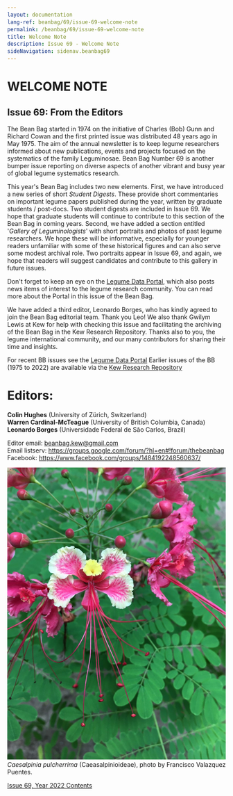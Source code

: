 ```yaml
---
layout: documentation
lang-ref: beanbag/69/issue-69-welcome-note
permalink: /beanbag/69/issue-69-welcome-note
title: Welcome Note
description: Issue 69 - Welcome Note
sideNavigation: sidenav.beanbag69
---
```


# WELCOME NOTE

## Issue 69: From the Editors

The Bean Bag started in 1974 on the initiative of Charles (Bob) Gunn and Richard Cowan and the first printed issue was distributed 48 years ago in May 1975. The aim of the annual newsletter is to keep legume researchers informed about new publications, events and projects focused on the systematics of the family Leguminosae. Bean Bag Number 69 is another bumper issue reporting on diverse aspects of another vibrant and busy year of global legume systematics research.

This year's Bean Bag includes two new elements. First, we have introduced a new series of short *Student Digests*. These provide short commentaries on important legume papers published during the year, written by graduate students / post-docs. Two student digests are included in Issue 69. We hope that graduate students will continue to contribute to this section of the Bean Bag in coming years. Second, we have added a section entitled '*Gallery of Leguminologists*' with short portraits and photos of past legume researchers. We hope these will be informative, especially for younger readers unfamiliar with some of these historical figures and can also serve some modest archival role. Two portraits appear in Issue 69, and again, we hope that readers will suggest candidates and contribute to this gallery in future issues.

Don't forget to keep an eye on the [Legume Data Portal](https://www.legumedata.org/), which also posts news items of interest to the legume research community. You can read more about the Portal in this issue of the Bean Bag.

We have added a third editor, Leonardo Borges, who has kindly agreed to join the Bean Bag editorial team. Thank you Leo! We also thank Gwilym Lewis at Kew for help with checking this issue and facilitating the archiving of the Bean Bag in the Kew Research Repository. Thanks also to you, the legume international community, and our many contributors for sharing their time and insights.

For recent BB issues see the [Legume Data Portal](https://www.legumedata.org/)
Earlier issues of the BB (1975 to 2022) are available via the [Kew Research Repository](https://kew.iro.bl.uk/collections/b50e6210-e231-4392-9301-c07bdce223cc)

# Editors:

**Colin Hughes** (University of Zürich, Switzerland)  
**Warren Cardinal-McTeague** (University of British Columbia, Canada)  
**Leonardo Borges** (Universidade Federal de São Carlos, Brazil)  

Editor email: <beanbag.kew@gmail.com>  
Email listserv: <https://groups.google.com/forum/?hl=en#!forum/thebeanbag>  
Facebook: <https://www.facebook.com/groups/1484192248560637/>  

![*Caesalpinia pulcherrima* (Caeasalpinioideae), photo by Francisco Valazquez Puentes.](/assets/images/69/welcome_mimosa.jpg)
*Caesalpinia pulcherrima* (Caeasalpinioideae), photo by Francisco Valazquez Puentes.

[Issue 69, Year 2022 Contents](/beanbag/69/69content)